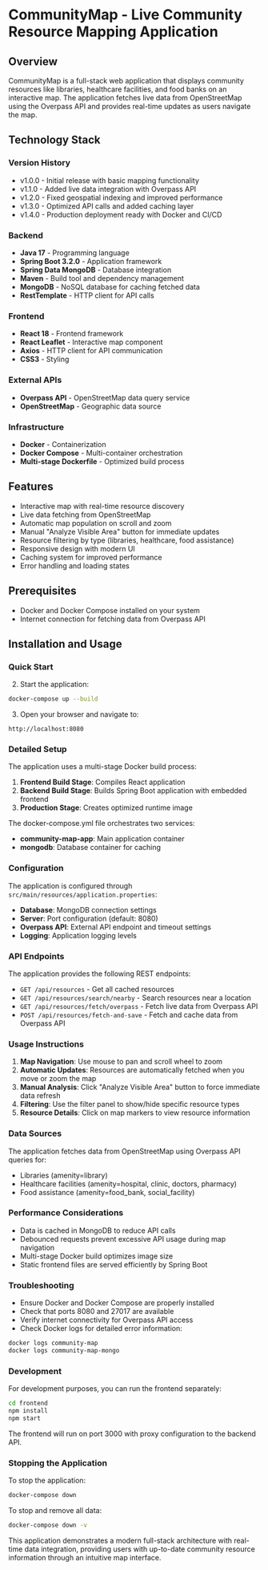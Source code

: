 # CommunityMap - Live Community Resource Mapping Application

## Overview

CommunityMap is a full-stack web application that displays community resources like libraries, healthcare facilities, and food banks on an interactive map. The application fetches live data from OpenStreetMap using the Overpass API and provides real-time updates as users navigate the map.

## Technology Stack

### Version History
- v1.0.0 - Initial release with basic mapping functionality
- v1.1.0 - Added live data integration with Overpass API
- v1.2.0 - Fixed geospatial indexing and improved performance
- v1.3.0 - Optimized API calls and added caching layer
- v1.4.0 - Production deployment ready with Docker and CI/CD


### Backend
- **Java 17** - Programming language
- **Spring Boot 3.2.0** - Application framework
- **Spring Data MongoDB** - Database integration
- **Maven** - Build tool and dependency management
- **MongoDB** - NoSQL database for caching fetched data
- **RestTemplate** - HTTP client for API calls

### Frontend
- **React 18** - Frontend framework
- **React Leaflet** - Interactive map component
- **Axios** - HTTP client for API communication
- **CSS3** - Styling

### External APIs
- **Overpass API** - OpenStreetMap data query service
- **OpenStreetMap** - Geographic data source

### Infrastructure
- **Docker** - Containerization
- **Docker Compose** - Multi-container orchestration
- **Multi-stage Dockerfile** - Optimized build process

## Features

- Interactive map with real-time resource discovery
- Live data fetching from OpenStreetMap
- Automatic map population on scroll and zoom
- Manual "Analyze Visible Area" button for immediate updates
- Resource filtering by type (libraries, healthcare, food assistance)
- Responsive design with modern UI
- Caching system for improved performance
- Error handling and loading states

## Prerequisites

- Docker and Docker Compose installed on your system
- Internet connection for fetching data from Overpass API

## Installation and Usage

### Quick Start

2. Start the application:
```bash
docker-compose up --build
```

3. Open your browser and navigate to:
```
http://localhost:8080
```

### Detailed Setup

The application uses a multi-stage Docker build process:

1. **Frontend Build Stage**: Compiles React application
2. **Backend Build Stage**: Builds Spring Boot application with embedded frontend
3. **Production Stage**: Creates optimized runtime image

The docker-compose.yml file orchestrates two services:
- **community-map-app**: Main application container
- **mongodb**: Database container for caching

### Configuration

The application is configured through `src/main/resources/application.properties`:

- **Database**: MongoDB connection settings
- **Server**: Port configuration (default: 8080)
- **Overpass API**: External API endpoint and timeout settings
- **Logging**: Application logging levels

### API Endpoints

The application provides the following REST endpoints:

- `GET /api/resources` - Get all cached resources
- `GET /api/resources/search/nearby` - Search resources near a location
- `GET /api/resources/fetch/overpass` - Fetch live data from Overpass API
- `POST /api/resources/fetch-and-save` - Fetch and cache data from Overpass API

### Usage Instructions

1. **Map Navigation**: Use mouse to pan and scroll wheel to zoom
2. **Automatic Updates**: Resources are automatically fetched when you move or zoom the map
3. **Manual Analysis**: Click "Analyze Visible Area" button to force immediate data refresh
4. **Filtering**: Use the filter panel to show/hide specific resource types
5. **Resource Details**: Click on map markers to view resource information

### Data Sources

The application fetches data from OpenStreetMap using Overpass API queries for:
- Libraries (amenity=library)
- Healthcare facilities (amenity=hospital, clinic, doctors, pharmacy)
- Food assistance (amenity=food_bank, social_facility)

### Performance Considerations

- Data is cached in MongoDB to reduce API calls
- Debounced requests prevent excessive API usage during map navigation
- Multi-stage Docker build optimizes image size
- Static frontend files are served efficiently by Spring Boot

### Troubleshooting

- Ensure Docker and Docker Compose are properly installed
- Check that ports 8080 and 27017 are available
- Verify internet connectivity for Overpass API access
- Check Docker logs for detailed error information:
```bash
docker logs community-map
docker logs community-map-mongo
```

### Development

For development purposes, you can run the frontend separately:

```bash
cd frontend
npm install
npm start
```

The frontend will run on port 3000 with proxy configuration to the backend API.

### Stopping the Application

To stop the application:
```bash
docker-compose down
```

To stop and remove all data:
```bash
docker-compose down -v
```

This application demonstrates a modern full-stack architecture with real-time data integration, providing users with up-to-date community resource information through an intuitive map interface.
